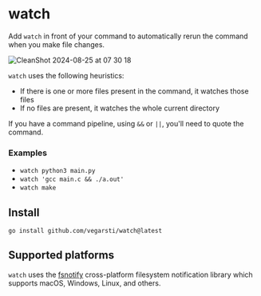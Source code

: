 # watch

Add `watch` in front of your command to automatically rerun the command when you make file changes.

![CleanShot 2024-08-25 at 07 30 18](https://github.com/user-attachments/assets/1f5c8f70-c485-4982-a503-4e0ba391f0ea)

`watch` uses the following heuristics:

- If there is one or more files present in the command, it watches those files
- If no files are present, it watches the whole current directory

If you have a command pipeline, using `&&` or `||`, you'll need to quote the command.

### Examples

- `watch python3 main.py`
- `watch 'gcc main.c && ./a.out'`
- `watch make`

## Install

`go install github.com/vegarsti/watch@latest`

## Supported platforms

`watch` uses the [fsnotify](https://github.com/fsnotify/fsnotify) cross-platform filesystem notification library which supports macOS, Windows, Linux, and others.
